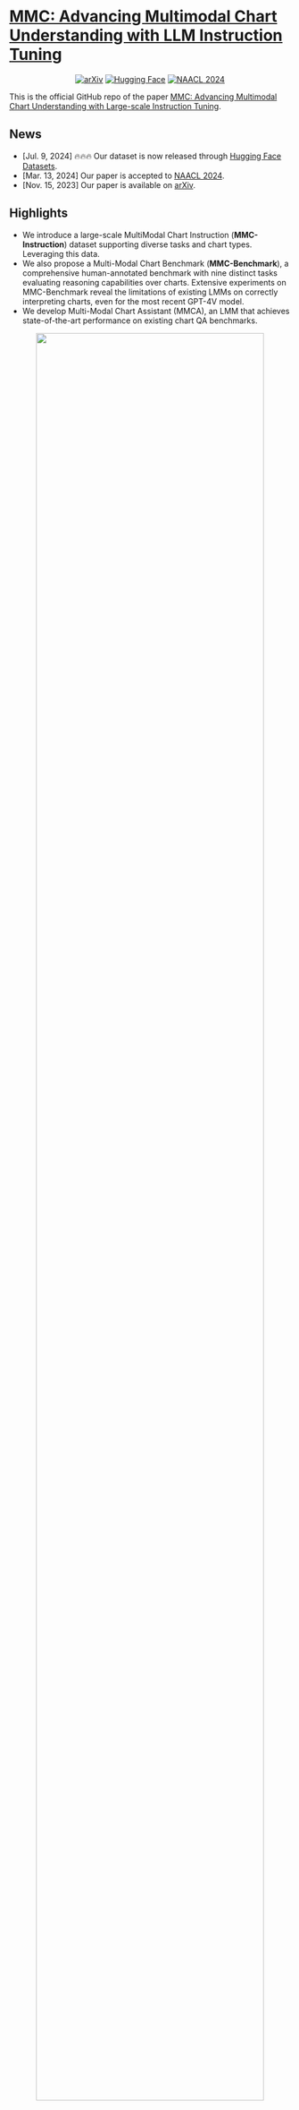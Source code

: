 # [MMC: Advancing Multimodal Chart Understanding with LLM Instruction Tuning](https://arxiv.org/abs/2311.10774)

<div align="center">
  <a href="https://arxiv.org/abs/2311.10774"><img src="https://img.shields.io/badge/Paper-arXiv-red" alt="arXiv"></a>
  <a href="https://huggingface.co/datasets/xywang1/MMC"><img src="https://img.shields.io/badge/Dataset-%F0%9F%A4%97%20Hugging_Face-yellow" alt="Hugging Face"></a>
  <a href="https://aclanthology.org/2024.naacl-long.70"><img src="https://img.shields.io/badge/NAACL-2024-blue" alt="NAACL 2024"></a>
</div>

This is the official GitHub repo of the paper [MMC: Advancing Multimodal Chart Understanding with Large-scale Instruction Tuning](https://arxiv.org/abs/2311.10774).

## News

- [Jul. 9, 2024] 🔥🔥🔥 Our dataset is now released through [Hugging Face Datasets](https://huggingface.co/datasets/xywang1/MMC).
- [Mar. 13, 2024] Our paper is accepted to [NAACL 2024](https://aclanthology.org/2024.naacl-long.70).
- [Nov. 15, 2023] Our paper is available on [arXiv](https://arxiv.org/abs/2311.10774).

## Highlights

- We introduce a large-scale MultiModal Chart Instruction (**MMC-Instruction**) dataset supporting diverse tasks and chart types. Leveraging this data.
- We also propose a Multi-Modal Chart Benchmark (**MMC-Benchmark**), a comprehensive human-annotated benchmark with nine distinct tasks evaluating reasoning capabilities over charts. Extensive experiments on MMC-Benchmark reveal the limitations of existing LMMs on correctly interpreting charts, even for the most recent GPT-4V model.
- We develop Multi-Modal Chart Assistant (MMCA), an LMM that achieves state-of-the-art performance on existing chart QA benchmarks.

<div align="center">
<img src="./images/overview.png" width="90%">
</div>

## Data Release

The chart-text alignment data (MMC-Alignment), chart instruction-tuning data (MMC-Instruction), and benchmark data (MMC-Benchmark) introduced in our [paper](https://arxiv.org/abs/2311.10774) can be downloaded from [Hugging Face Datasets](https://huggingface.co/datasets/xywang1/MMC) using git clone:
```
git lfs install
git clone https://huggingface.co/datasets/xywang1/MMC
```

It contains three sub-directories MMC-Alignment, MMC-Benchmark, and MMC-Instruction:

### MMC-Alignment

- mmc_chart_text_alignment_arxiv_text.jsonl: 250,000 samples for chart-text alignment training.
- mmc_chart_text_alignment_arxiv_images.tar.gz: images for mmc_chart_text_alignment_arxiv_text.jsonl.

### MMC-Benchmark

- mmc_benchmark_text.jsonl: 2,126 instances for testing and benchmarking.
- mmc_benchmark_images.tar.gz: images for mmc_benchmark_text.jsonl.

### MMC-Instruction

- mmc_instruction_arxiv_text.jsonl: 300,000 question-answer pairs synthesized with arXiv data for instruction tuning.
- mmc_instruction_arxiv_images.tar.gz: images for mmc_instruction_arxiv_text.jsonl.
- mmc_instruction_non-arxiv_text.jsonl: 109,887 extra question-answer pairs for instruction tuning.
- mmc_instruction_non-arxiv_images.tar.gz: images for mmc_instruction_non-arxiv_text.jsonl.

## Existing Datasets

As mentioned in the [paper](https://arxiv.org/abs/2311.10774), chart summarization datasets from Statist, PlotQA, [VisText](https://github.com/mitvis/vistext), ChartInfo, and Unichart are used in our experiments for chart-text alignment training. Please refer to the following script for details:
```
# Existing chart-text alignment images
gdown https://drive.google.com/uc?id=1e1mx_nb5PWjPkuIsJkY8B4xSET9DOWTa
# Existing chart-text alignment text
gdown https://drive.google.com/uc?id=18SJ13V4qEt1ixOQPbRmEnZKQrjS5v14T
```

For existing Chart QA training data, please refer to the following script:
```
# Existing chart qa images
gdown https://drive.google.com/uc?id=1Y17wNYdBlPxhB5KKiux2BD8C2FlA5MC9
# Existing chart qa text
gdown https://drive.google.com/uc?id=1tUtntLRgsBJ9v5NcdTMvVI32ruLHAyFe
```

## MMCA Gradio demo

**1. Install the environment according to [mplug-owl](https://github.com/X-PLUG/mPLUG-Owl#Usage).**

We finetuned mplug-owl on 8 V100. If you meet any questions when implement on V100, feel free to let me know!

**2. Download the Checkpoint**

```
gdown https://drive.google.com/uc?id=11KJA8bSNi1yxgcijsG3xfBHvWe8C748F
```

**3. Edit the Code**

As for the `mplug-owl/serve/model_worker.py`, edit the following code and enter the path of the lora model weight in lora_path.
```
self.image_processor = MplugOwlImageProcessor.from_pretrained(base_model)
self.tokenizer = AutoTokenizer.from_pretrained(base_model)
self.processor = MplugOwlProcessor(self.image_processor, self.tokenizer)
self.model = MplugOwlForConditionalGeneration.from_pretrained(
     base_model,
     load_in_8bit=load_in_8bit,
     torch_dtype=torch.bfloat16 if bf16 else torch.half,
     device_map="auto"
 )
self.tokenizer = self.processor.tokenizer

        
peft_config = LoraConfig(target_modules=r'.*language_model.*\.(q_proj|v_proj)', inference_mode=False, r=8,lora_alpha=32, lora_dropout=0.05)
self.model = get_peft_model(self.model, peft_config)
lora_path = 'Your lora model path'
prefix_state_dict = torch.load(lora_path, map_location='cpu')
self.model.load_state_dict(prefix_state_dict)
```

**4. Local Demo**

When you launch the demo in local machine, you might find there is no space for the text input. This is because of the version conflict between python and gradio. The simplest solution is to do `conda activate LRV`

```
python -m serve.web_server --base-model 'the mplug-owl checkpoint directory' --bf16
```

## Contact

If you have any questions about this work, please email Fuxiao Liu [fl3es@umd.edu](fl3es@umd.edu).

## Citation

```
@article{liu2023mmc,
  title={MMC: Advancing Multimodal Chart Understanding with Large-scale Instruction Tuning},
  author={Liu, Fuxiao and Wang, Xiaoyang and Yao, Wenlin and Chen, Jianshu and Song, Kaiqiang and Cho, Sangwoo and Yacoob, Yaser and Yu, Dong},
  journal={arXiv preprint arXiv:2311.10774},
  year={2023}
}
```

## Disclaimer

We develop this repository for RESEARCH purposes, so it can only be used for personal/research/non-commercial purposes.
